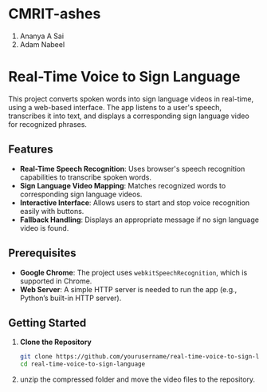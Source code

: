 # CMRIT-ashes

1. Ananya A Sai
2. Adam Nabeel

# Real-Time Voice to Sign Language

This project converts spoken words into sign language videos in real-time, using a web-based interface. The app listens to a user's speech, transcribes it into text, and displays a corresponding sign language video for recognized phrases.

## Features
- **Real-Time Speech Recognition**: Uses browser's speech recognition capabilities to transcribe spoken words.
- **Sign Language Video Mapping**: Matches recognized words to corresponding sign language videos.
- **Interactive Interface**: Allows users to start and stop voice recognition easily with buttons.
- **Fallback Handling**: Displays an appropriate message if no sign language video is found.

## Prerequisites
- **Google Chrome**: The project uses `webkitSpeechRecognition`, which is supported in Chrome.
- **Web Server**: A simple HTTP server is needed to run the app (e.g., Python’s built-in HTTP server).

## Getting Started
1. **Clone the Repository**
   ```bash
   git clone https://github.com/yourusername/real-time-voice-to-sign-language.git
   cd real-time-voice-to-sign-language
   ```
2. unzip the compressed folder and move the video files to the repository.
